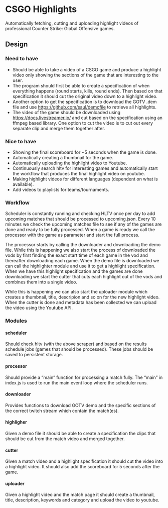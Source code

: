 # CSGO Highlights
Automatically fetching, cutting and uploading highlight videos of professional Counter Strike: Global Offensive games.

## Design
### Need to have
- Should be able to take a video of a CSGO game and produce a highlight video only showing the sections of the game that are interesting to the user. 
- The program should first be able to create a specification of when everything happens (round starts, kills, round ends). Then based on that specification it should cut the original video down to a highlight video. 
- Another option to get the specification is to download the GOTV .dem file and use https://github.com/saul/demofile to retrieve all highlights. 
- The video of the game should be downloaded using https://docs.livestreamer.io/ and cut based on the specification using an ffmpeg based library. One option to cut the video is to cut out every separate clip and merge them together after.

### Nice to have
- Showing the final scoreboard for ~5 seconds when the game is done.
- Automatically creating a thumbnail for the game.
- Automatically uploading the highlight video to Youtube.
- Continuously search hltv for interesting games and automatically start the workflow that produces the final highlight video on youtube.
- Making highlight videos for different languages (dependent on what is available).
- Add videos to playlists for teams/tournaments.

### Workflow
Scheduler is constantly running and checking HLTV once per day to add upcoming matches that should be processed to upcoming.json. Every 10 minutes we check the upcoming matches
file to see if any of the games are done and ready to be fully processed. When a game is ready we call the processor with the game as parameter and start the full process.

The processor starts by calling the downloader and downloading the demo file. While this is happening we also start the process of downloaded the vods by first finding
the exact start time of each game in the vod and thereafter downloading each game. When the demo file is downloaded we can call the highlighter module and use it to get a
highlight specification. When we have this highlight specification and the games are done downloading we start the cutter that cuts each highlight out of the vods and
combines them into a single video.

While this is happening we can also start the uploader module which creates a thumbnail, title, descripion and so on for the new highlight video. When the cutter is done
and metadata has been collected we can upload the video using the Youtube API.

### Modules
#### scheduler
Should check hltv (with the above scraper) and based on the results schedule jobs (games that should be processed). These jobs should be saved to persistent storage.

#### processor
Should provide a “main” function for processing a match fully. The “main” in index.js is used to run the main event loop where the scheduler runs.

#### downloader
Provides functions to download GOTV demo and the specific sections of the correct twitch stream which contain the match(es).

#### highligher
Given a demo file it should be able to create a specification the clips that should be cut from the match video and merged together.

#### cutter
Given a match video and a highlight specification it should cut the video into a highlight video. It should also add the scoreboard for 5 seconds after the game.

#### uploader
Given a highlight video and the match page it should create a thumbnail, title, description, keywords and category and upload the video to youtube.
